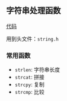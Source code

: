 ## 字符串处理函数
[代码](../../c_from_hello_code/37_string_fun/main.c)   

用到头文件：`string.h`

### 常用函数

- `strlen`: 字符串长度
- `strcat`: 拼接
- `strcpy`: 复制
- `strcmp`: 比较